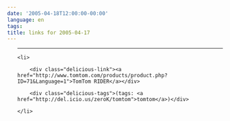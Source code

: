 ```yaml
---
date: '2005-04-18T12:00:00-00:00'
language: en
tags:
title: links for 2005-04-17
---
```



<ul class="delicious">

-------------------------------

	<li>

		<div class="delicious-link"><a href="http://www.tomtom.com/products/product.php?ID=71&Language=1">TomTom RIDER</a></div>

		<div class="delicious-tags">(tags: <a href="http://del.icio.us/zeroK/tomtom">tomtom</a>)</div>

	</li>

</ul>
